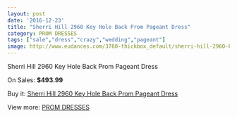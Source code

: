 ```yaml
---
layout: post
date: '2016-12-23'
title: "Sherri Hill 2960 Key Hole Back Prom Pageant Dress"
category: PROM DRESSES
tags: ["sale","dress","crazy","wedding","pageant"]
image: http://www.eudances.com/3780-thickbox_default/sherri-hill-2960-key-hole-back-prom-pageant-dress.jpg
---
```

Sherri Hill 2960 Key Hole Back Prom Pageant Dress

On Sales: **$493.99**
<a href="https://www.eudances.com/en/prom-dresses/1261-sherri-hill-2960-key-hole-back-prom-pageant-dress.html"><amp-img layout="responsive" width="600" height="600" src="//www.eudances.com/3780-thickbox_default/sherri-hill-2960-key-hole-back-prom-pageant-dress.jpg" alt="Sherri Hill 2960 Key Hole Back Prom Pageant Dress 0" /></a>
<a href="https://www.eudances.com/en/prom-dresses/1261-sherri-hill-2960-key-hole-back-prom-pageant-dress.html"><amp-img layout="responsive" width="600" height="600" src="//www.eudances.com/3781-thickbox_default/sherri-hill-2960-key-hole-back-prom-pageant-dress.jpg" alt="Sherri Hill 2960 Key Hole Back Prom Pageant Dress 1" /></a>

Buy it: [Sherri Hill 2960 Key Hole Back Prom Pageant Dress](https://www.eudances.com/en/prom-dresses/1261-sherri-hill-2960-key-hole-back-prom-pageant-dress.html "Sherri Hill 2960 Key Hole Back Prom Pageant Dress")

View more: [PROM DRESSES](https://www.eudances.com/en/13-prom-dresses "PROM DRESSES")